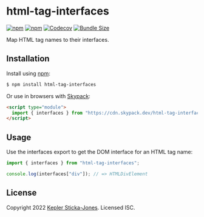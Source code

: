 # html-tag-interfaces

[![npm](https://img.shields.io/npm/v/html-tag-interfaces)](https://www.npmjs.com/package/html-tag-interfaces)
[![npm](https://img.shields.io/npm/dw/html-tag-interfaces)](https://www.npmjs.com/package/html-tag-interfaces)
[![Codecov](https://img.shields.io/codecov/c/github/keplersj/html-tag-interfaces)](https://app.codecov.io/gh/keplersj/html-tag-interfaces)
[![Bundle Size](https://img.shields.io/bundlephobia/min/html-tag-interfaces)](https://bundlephobia.com/package/html-tag-interfaces)

Map HTML tag names to their interfaces.

## Installation

Install using [npm](https://npmjs.com):

```sh
$ npm install html-tag-interfaces
```

Or use in browsers with [Skypack](https://www.skypack.dev/):

```html
<script type="module">
  import { interfaces } from "https://cdn.skypack.dev/html-tag-interfaces";
</script>
```

## Usage

Use the interfaces export to get the DOM interface for an HTML tag name:

```js
import { interfaces } from "html-tag-interfaces";

console.log(interfaces["div"]); // => HTMLDivElement
```

## License

Copyright 2022 [Kepler Sticka-Jones](https://keplersj.com). Licensed ISC.
